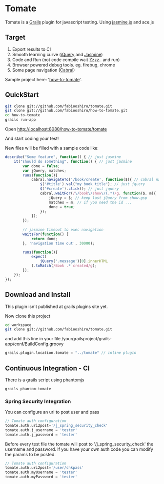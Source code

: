 # Tomate

Tomate is a <a href="http://grails.org">Grails</a> plugin for javascript testing.
Using <a href="https://jasmine.github.io/">jasmine.js</a> and ace.js

## Target

1. Export results to CI
2. Smooth learning curve (<a href="http://jquery.com/">jQuery</a> and <a href="https://jasmine.github.io/">Jasmine</a>)
3. Code and Run (not code compile wait Zzzz.. and run)
4. Browser powered debug tools. eg. firebug, chrome
5. Some page navigation (<a href="https://github.com/fabiooshiro/cabral">Cabral</a>)

Sample project here: '<a href="https://github.com/fabiooshiro/how-to-tomate">how-to-tomate</a>'.

## QuickStart

```sh
git clone git://github.com/fabiooshiro/tomate.git
git clone git://github.com/fabiooshiro/how-to-tomate.git
cd how-to-tomate
grails run-app

```

Open <a href="http://localhost:8080/how-to-tomate/tomate">http://localhost:8080/how-to-tomate/tomate</a>

And start coding your test!

New files will be filled with a sample code like:

```javascript
describe("Some feature", function() { // just jasmine
    it("should do something", function() { // just jasmine
        var done = false;
        var jQuery, matches;
        runs(function(){
            cabral.navigateTo('/book/create', function($){ // cabral navigation
                $('#title').val("my book title"); // just jquery
                $('#create').click(); // just jquery
                cabral.waitFor(/\/book\/show\/(.*)/g, function($, m){
                    jQuery = $; // keep last jQuery from show.gsp
                    matches = m; // if you need the id ...
                    done = true;
                });
            });
        });
        
        // jasmine timeout to exec navigation
        waitsFor(function() {
            return done;
        }, 'navigation time out', 30000);

        runs(function(){
            expect(
                jQuery('.message')[0].innerHTML
            ).toMatch(/Book .* created/g);
        });
    });
});
```

## Download and Install

This plugin isn't published at grails plugins site yet.

Now clone this project 
```sh
cd workspace
git clone git://github.com/fabiooshiro/tomate.git
```
and add this line in your file /yourgrailsproject/grails-app/conf/BuildConfig.groovy
```groovy
grails.plugin.location.tomate = "../tomate" // inline plugin
```

## Continuous Integration - CI

There is a grails script using phantomjs
```sh
grails phantom-tomate
```

### Spring Security Integration

You can configure an url to post user and pass
```groovy
// Tomate auth configuration
tomate.auth.uri2post='/j_spring_security_check'
tomate.auth.j_username = 'tester'
tomate.auth.j_password = 'tester'
```

Before every test file the tomate will post to '/j_spring_security_check' the username and password.
If you have your own auth code you can modify the params to be posted.

```groovy
// Tomate auth configuration
tomate.auth.uri2post='/user/chkpass'
tomate.auth.myUsername = 'tester'
tomate.auth.myPassword = 'tester'
```



